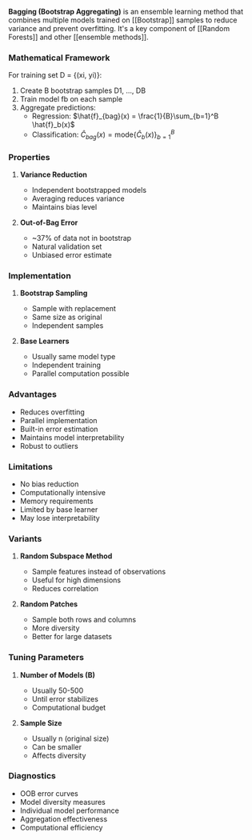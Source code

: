 **Bagging (Bootstrap Aggregating)** is an ensemble learning method that combines multiple models trained on [[Bootstrap]] samples to reduce variance and prevent overfitting. It's a key component of [[Random Forests]] and other [[ensemble methods]].

### Mathematical Framework
For training set D = {(xi, yi)}:
1. Create B bootstrap samples D1, ..., DB
2. Train model fb on each sample
3. Aggregate predictions:
   - Regression: $\hat{f}_{bag}(x) = \frac{1}{B}\sum_{b=1}^B \hat{f}_b(x)$
   - Classification: $\hat{C}_{bag}(x) = \text{mode}\{\hat{C}_b(x)\}_{b=1}^B$

### Properties
1. **Variance Reduction**
   - Independent bootstrapped models
   - Averaging reduces variance
   - Maintains bias level

2. **Out-of-Bag Error**
   - ~37% of data not in bootstrap
   - Natural validation set
   - Unbiased error estimate

### Implementation
1. **Bootstrap Sampling**
   - Sample with replacement
   - Same size as original
   - Independent samples

2. **Base Learners**
   - Usually same model type
   - Independent training
   - Parallel computation possible

### Advantages
- Reduces overfitting
- Parallel implementation
- Built-in error estimation
- Maintains model interpretability
- Robust to outliers

### Limitations
- No bias reduction
- Computationally intensive
- Memory requirements
- Limited by base learner
- May lose interpretability

### Variants
1. **Random Subspace Method**
   - Sample features instead of observations
   - Useful for high dimensions
   - Reduces correlation

2. **Random Patches**
   - Sample both rows and columns
   - More diversity
   - Better for large datasets

### Tuning Parameters
1. **Number of Models (B)**
   - Usually 50-500
   - Until error stabilizes
   - Computational budget

2. **Sample Size**
   - Usually n (original size)
   - Can be smaller
   - Affects diversity

### Diagnostics
- OOB error curves
- Model diversity measures
- Individual model performance
- Aggregation effectiveness
- Computational efficiency
